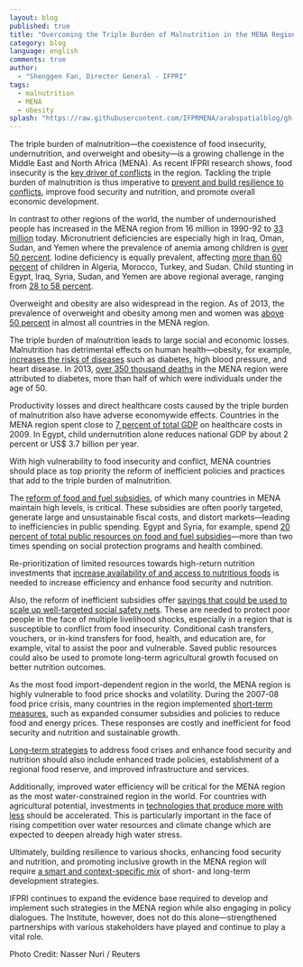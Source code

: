 ```yaml
---
layout: blog
published: true
title: "Overcoming the Triple Burden of Malnutrition in the MENA Region"
category: blog
language: english
comments: true
author: 
  - "Shenggen Fan, Director General - IFPRI"
tags: 
  - malnutrition
  - MENA
  - obesity
splash: "https://raw.githubusercontent.com/IFPRMENA/arabspatialblog/gh-pages/img/blog/Fan.jpg"
---
```


The triple burden of malnutrition—the coexistence of food insecurity, undernutrition, and overweight and obesity—is a growing challenge in the Middle East and North Africa (MENA). As recent IFPRI research shows, food insecurity is the [key driver of conflicts](http://www.ifpri.org/sites/default/files/publications/ifpridp01196.pdf) in the region. Tackling the triple burden of malnutrition is thus imperative to [prevent and build resilience to conflicts](http://www.ifpri.org/publication/building-resilience-conflict-through-food-security-policies-and-programs), improve food security and nutrition, and promote overall economic development. 

<!-- more -->

In contrast to other regions of the world, the number of undernourished people has increased in the MENA region from 16 million in 1990-92 to [33 million](http://www.fao.org/3/a-i4030e.pdf) today. Micronutrient deficiencies are especially high in Iraq, Oman, Sudan, and Yemen where the prevalence of anemia among children is [over 50 percent](http://www.fao.org/docrep/018/i3300e/i3300e07.pdf). Iodine deficiency is equally prevalent, affecting [more than 60 percent](http://www.fao.org/docrep/018/i3300e/i3300e07.pdf) of children in Algeria, Morocco, Turkey, and Sudan. Child stunting in Egypt, Iraq, Syria, Sudan, and Yemen are above regional average, ranging from [28 to 58 percent](http://www.fao.org/docrep/018/i3300e/i3300e07.pdf).

Overweight and obesity are also widespread in the region. As of 2013, the prevalence of overweight and obesity among men and women was [above 50 percent](http://www.thelancet.com/journals/lancet/article/PIIS0140-6736(14)60460-8/abstract) in almost all countries in the MENA region.

The triple burden of malnutrition leads to large social and economic losses. Malnutrition has detrimental effects on human health—obesity, for example, [increases the risks of diseases](http://www.thelancet.com/journals/lancet/article/PIIS0140-6736(14)60460-8/abstract) such as diabetes, high blood pressure, and heart disease. In 2013, [over 350 thousand deaths](http://www.idf.org/sites/default/files/DA6_Regional_factsheets_0.pdf) in the MENA region were attributed to diabetes, more than half of which were individuals under the age of 50. 

Productivity losses and direct healthcare costs caused by the triple burden of malnutrition also have adverse economywide effects. Countries in the MENA region spent close to [7 percent of total GDP](http://www.hindawi.com/journals/jobe/2011/686430/) on healthcare costs in 2009. In Egypt, child undernutrition alone reduces national GDP by about 2 percent or US$ 3.7 billion per year.

With high vulnerability to food insecurity and conflict, MENA countries should place as top priority the reform of inefficient policies and practices that add to the triple burden of malnutrition. 

The [reform of food and fuel subsidies](http://www.ifpri.org/publication/beyond-arab-awakening), of which many countries in MENA maintain high levels, is critical. These subsidies are often poorly targeted, generate large and unsustainable fiscal costs, and distort markets—leading to inefficiencies in public spending. Egypt and Syria, for example, spend [20 percent of total public resources on food and fuel subsidies](http://www.ifpri.org/publication/beyond-arab-awakening)—more than two times spending on social protection programs and health combined. 

Re-prioritization of limited resources towards high-return nutrition investments that [increase availability of and access to nutritious foods](http://www.ifpri.org/publication/value-chains-nutrition) is needed to increase efficiency and enhance food security and nutrition. 

Also, the reform of inefficient subsidies offer [savings that could be used to scale up well-targeted social safety nets](http://www.ifpri.org/sites/default/files/publications/ifpriwfppn_egypt.pdf). These are needed to protect poor people in the face of multiple livelihood shocks, especially in a region that is susceptible to conflict from food insecurity. Conditional cash transfers, vouchers, or in-kind transfers for food, health, and education are, for example, vital to assist the poor and vulnerable. Saved public resources could also be used to promote long-term agricultural growth focused on better nutrition outcomes.

As the most food import-dependent region in the world, the MENA region is highly vulnerable to food price shocks and volatility. During the 2007-08 food price crisis, many countries in the region implemented [short-term measures](http://www.ifpri.org/publication/economics-arab-awakening), such as expanded consumer subsidies and policies to reduce food and energy prices. These responses are costly and inefficient for food security and nutrition and sustainable growth. 

[Long-term strategies](http://www.ifpri.org/publication/economics-arab-awakening) to address food crises and enhance food security and nutrition should also include enhanced trade policies, establishment of a regional food reserve, and improved infrastructure and services. 

Additionally, improved water efficiency will be critical for the MENA region as the most water-constrained region in the world. For countries with agricultural potential, investments in [technologies that produce more with less](http://www.ifpri.org/publication/food-security-world-natural-resource-scarcity) should be accelerated. This is particularly important in the face of rising competition over water resources and climate change which are expected to deepen already high water stress. 

Ultimately, building resilience to various shocks, enhancing food security and nutrition, and promoting inclusive growth in the MENA region will require [a smart and context-specific mix](http://www.ifpri.org/pressrelease/joint-workshop-discuss-enhancing-resilience-conflict-arab-countries-context-food-securi) of short- and long-term development strategies.

IFPRI continues to expand the evidence base required to develop and implement such strategies in the MENA region while also engaging in policy dialogues. The Institute, however, does not do this alone—strengthened partnerships with various stakeholders have played and continue to play a vital role.

Photo Credit: Nasser Nuri / Reuters